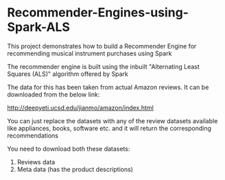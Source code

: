 # Recommender-Engines-using-Spark-ALS
This project demonstrates how to build a Recommender Engine for recommending musical instrument purchases using Spark

The recommender engine is built using the inbuilt "Alternating Least Squares (ALS)" algorithm offered by Spark

The data for this has been taken from actual Amazon reviews. It can be downloaded from the below link:

http://deepyeti.ucsd.edu/jianmo/amazon/index.html

You can just replace the datasets with any of the review datasets available like appliances, books, software etc. and it will return the corresponding recommendations

You need to download both these datasets:
1) Reviews data
2) Meta data (has the product descriptions)
